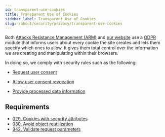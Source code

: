 ```yaml
---
id: transparent-use-cookies
title: Transparent Use of Cookies
sidebar_label: Transparent Use of Cookies
slug: /about/security/privacy/transparent-use-cookies
---
```


Both [Attacks Resistance Management (ARM)](https://app.fluidattacks.com/)
and [our website](https://fluidattacks.com/)
use a [GDPR](https://en.wikipedia.org/wiki/General_Data_Protection_Regulation)
module that informs users
about every cookie the site creates
and lets them specify which ones to allow.
It gives them total control
over the information we are creating
and manipulating
within their browsers.

In doing so,
we comply with security rules
such as the following:

- [Request user consent](/criteria/requirements/310)

- [Allow user consent revocation](/criteria/requirements/312)

- [Provide processed data information](/criteria/requirements/315)

## Requirements

- [029. Cookies with security attributes](/criteria/requirements/029)
- [030. Avoid object reutilization](/criteria/requirements/030)
- [342. Validate request parameters](/criteria/requirements/342)
